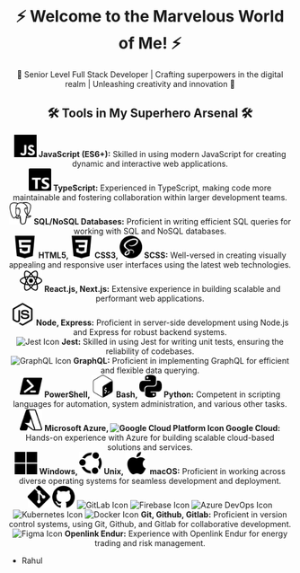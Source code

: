<div align="center">
  <!-- Replace the image URL with your own Marvel-themed image -->
  <!-- <img src="https://your-image-url.com/marvel-header.jpg" alt="Marvel Header Image"> -->
  <h1>⚡ Welcome to the Marvelous World of Me! ⚡</h1>
</div>

<!-- Superhero Biography -->
<p align="center">
  🦸 Senior Level Full Stack Developer | Crafting superpowers in the digital realm | Unleashing creativity and innovation 🌌
</p>


<!-- Superhero Toolbox -->
<h2 align="center">🛠️ Tools in My Superhero Arsenal 🛠️</h2>

<!-- Superhero Skill Set -->
<div align="center">
  <div align="center">
    <img src="./assets/icons/javascript.svg" alt="JavaScript Icon" title="JavaScript" width="40" height="40">
    <strong>JavaScript (ES6+):</strong> Skilled in using modern JavaScript for creating dynamic and interactive web applications.
  </div>
  <div align="center">
    <img src="./assets/icons/typescript.svg" alt="TypeScript Icon" title="TypeScript" width="40" height="40">
    <strong>TypeScript:</strong> Experienced in TypeScript, making code more maintainable and fostering collaboration within larger development teams.
  </div>
  <div align="center">
    <img src="./assets/icons/postgresql.svg" alt="SQL Icon" title="PostgreSQL" width="40" height="40">
    <strong>SQL/NoSQL Databases:</strong> Proficient in writing efficient SQL queries for working with SQL and NoSQL databases.
  </div>
  <div align="center">
    <img src="./assets/icons/html5.svg" alt="HTML5 Icon" title="HTML5" width="40" height="40">
    <strong>HTML5, <img src="./assets/icons/css3.svg" alt="CSS3 Icon" title="CSS3" width="40" height="40"> CSS3, <img src="./assets/icons/sass.svg" alt="SCSS Icon" title="SCSS" width="40" height="40"> SCSS:</strong> Well-versed in creating visually appealing and responsive user interfaces using the latest web technologies.
  </div>
</div>

<!-- Marvelous Frameworks -->
<div align="center">
  <div align="center">
    <img src="./assets/icons/react.svg" alt="React.js Icon" title="React.js" width="40" height="40">
    <strong>React.js, Next.js:</strong> Extensive experience in building scalable and performant web applications.
  </div>
  <div align="center">
    <img src="./assets/icons/nodedotjs.svg" alt="Node.js Icon" title="Node.js" width="40" height="40">
    <strong>Node, Express:</strong> Proficient in server-side development using Node.js and Express for robust backend systems.
  </div>
  <div align="center">
    <img src="https://simpleicons.org/icons/jest.svg" alt="Jest Icon" title="Jest" width="40" height="40">
    <strong>Jest:</strong> Skilled in using Jest for writing unit tests, ensuring the reliability of codebases.
  </div>
  <div align="center">
    <img src="https://simpleicons.org/icons/graphql.svg" alt="GraphQL Icon" title="GraphQL" width="40" height="40">
    <strong>GraphQL:</strong> Proficient in implementing GraphQL for efficient and flexible data querying.
  </div>
</div>

<!-- Superhero Scripting -->
<div align="center">
  <div align="center">
    <img src="./assets/icons/powershell.svg" alt="PowerShell Icon" title="PowerShell" width="40" height="40">
    <strong>PowerShell, <img src="./assets/icons/gnubash.svg" alt="GNU Bash Icon" title="GNU Bash" width="40" height="40"> Bash, <img src="./assets/icons/python.svg" alt="Python Icon" title="Python" width="40" height="40"> Python:</strong> Competent in scripting languages for automation, system administration, and various other tasks.
  </div>
</div>

<!-- Cloud Realms -->
<div align="center">
  <div align="center">
    <img src="./assets/icons/microsoftazure.svg" alt="Microsoft Azure Icon" title="Microsoft Azure" width="40" height="40">
    <strong>Microsoft Azure, <img src="https://img.icons8.com/color/452/google-cloud-platform.png" alt="Google Cloud Platform Icon" title="Google Cloud Platform" width="40" height="40"> Google Cloud:</strong> Hands-on experience with Azure for building scalable cloud-based solutions and services.
  </div>
</div>

<!-- Operating Superhero Systems -->
<div align="center">
  <div align="center">
    <img src="./assets/icons/microsoft.svg" alt="Windows Icon" title="Windows" width="40" height="40">
    <strong>Windows, <img src="./assets/icons/ubuntu.svg" alt="Unix Icon" title="Unix" width="40" height="40"> Unix, <img src="./assets/icons/apple.svg" alt="macOS Icon" title="macOS" width="40" height="40"> macOS:</strong> Proficient in working across diverse operating systems for seamless development and deployment.
  </div>
</div>

<!-- DevOps Superhero Tools -->
<div align="center">
  <div align="center">
    <img src="./assets/icons/git.svg" alt="Git Icon" title="Git" width="40" height="40">
    <img src="./assets/icons/github.svg" alt="GitHub Icon" title="GitHub" width="40" height="40">
    <img src="https://simpleicons.org/icons/gitlab.svg" alt="GitLab Icon" title="GitLab" width="40" height="40">
    <img src="https://simpleicons.org/icons/firebase.svg" alt="Firebase Icon" title="Firebase" width="40" height="40">
    <img src="https://simpleicons.org/icons/azuredevops.svg" alt="Azure DevOps Icon" title="Azure DevOps" width="40" height="40">
    <img src="https://simpleicons.org/icons/kubernetes.svg" alt="Kubernetes Icon" title="Kubernetes" width="40" height="40">
    <img src="https://simpleicons.org/icons/docker.svg" alt="Docker Icon" title="Docker" width="40" height="40">
    <strong>Git, Github, Gitlab:</strong> Proficient in version control systems, using Git, Github, and Gitlab for collaborative development.
  </div>
</div>

<!-- Other Marvelous Tools -->
<div align="center">
  <div align="center">
    <!-- <img src="https://img.icons8.com/color/452/openlink-endur.png" alt="Openlink Endur Icon" title="Openlink Endur" width="40" height="40">
    <img src="https://simpleicons.org/icons/servicenow.svg" alt="ServiceNow Icon" title="ServiceNow" width="40" height="40"> -->
    <img src="https://simpleicons.org/icons/figma.svg" alt="Figma Icon" title="Figma" width="40" height="40">
    <strong>Openlink Endur:</strong> Experience with Openlink Endur for energy trading and risk management.
  </div>
</div>

- Rahul
